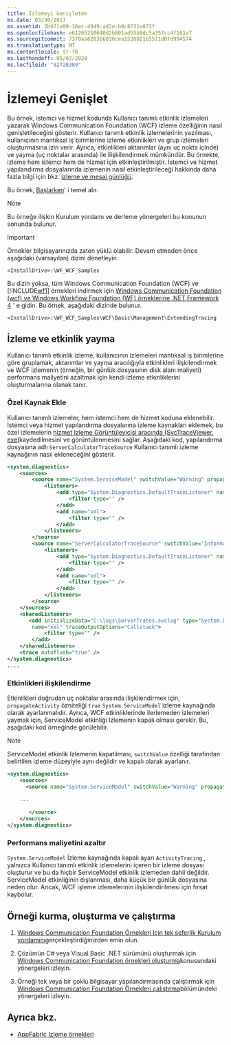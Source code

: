 ```yaml
---
title: İzlemeyi Genişletme
ms.date: 03/30/2017
ms.assetid: 2b971a99-16ec-4949-ad2e-b0c8731a873f
ms.openlocfilehash: e61265210640d2b801ad55b9dc5a357cc4f161a7
ms.sourcegitcommit: 7370aa8203b6036cea1520021b5511d0fd994574
ms.translationtype: MT
ms.contentlocale: tr-TR
ms.lasthandoff: 05/02/2020
ms.locfileid: "82728389"
---
```

# <a name="extend-tracing"></a>İzlemeyi Genişlet

Bu örnek, istemci ve hizmet kodunda Kullanıcı tanımlı etkinlik izlemeleri yazarak Windows Communication Foundation (WCF) izleme özelliğinin nasıl genişletileceğini gösterir. Kullanıcı tanımlı etkinlik izlemelerinin yazılması, kullanıcının mantıksal iş birimlerine izleme etkinlikleri ve grup izlemeleri oluşturmasına izin verir. Ayrıca, etkinlikleri aktarımlar (aynı uç nokta içinde) ve yayma (uç noktalar arasında) ile ilişkilendirmek mümkündür. Bu örnekte, izleme hem istemci hem de hizmet için etkinleştirilmiştir. İstemci ve hizmet yapılandırma dosyalarında izlemenin nasıl etkinleştirileceği hakkında daha fazla bilgi için bkz. [izleme ve mesaj günlüğü](../../../../docs/framework/wcf/samples/tracing-and-message-logging.md).  
  
 Bu örnek, [Başlarken](../../../../docs/framework/wcf/samples/getting-started-sample.md)' i temel alır.  
  
> [!NOTE]
> Bu örneğe ilişkin Kurulum yordamı ve derleme yönergeleri bu konunun sonunda bulunur.  
  
> [!IMPORTANT]
> Örnekler bilgisayarınızda zaten yüklü olabilir. Devam etmeden önce aşağıdaki (varsayılan) dizini denetleyin.  
>
> `<InstallDrive>:\WF_WCF_Samples`  
>
> Bu dizin yoksa, tüm Windows Communication Foundation (WCF) ve [!INCLUDE[wf1](../../../../includes/wf1-md.md)] örnekleri indirmek için [Windows Communication Foundation (wcf) ve Windows Workflow Foundation (WF) örneklerine .NET Framework 4](https://www.microsoft.com/download/details.aspx?id=21459) ' e gidin. Bu örnek, aşağıdaki dizinde bulunur.  
>
> `<InstallDrive>:\WF_WCF_Samples\WCF\Basic\Management\ExtendingTracing`  
  
## <a name="tracing-and-activity-propagation"></a>İzleme ve etkinlik yayma  
 Kullanıcı tanımlı etkinlik izleme, kullanıcının izlemeleri mantıksal iş birimlerine göre gruplamak, aktarımlar ve yayma aracılığıyla etkinlikleri ilişkilendirmek ve WCF izlemenin (örneğin, bir günlük dosyasının disk alanı maliyeti) performans maliyetini azaltmak için kendi izleme etkinliklerini oluşturmalarına olanak tanır.  
  
### <a name="add-custom-sources"></a>Özel Kaynak Ekle  
 Kullanıcı tanımlı izlemeler, hem istemci hem de hizmet koduna eklenebilir. İstemci veya hizmet yapılandırma dosyalarına izleme kaynakları eklemek, bu özel izlemelerin [hizmet Izleme Görüntüleyicisi aracında (SvcTraceViewer. exe)](../../../../docs/framework/wcf/service-trace-viewer-tool-svctraceviewer-exe.md)kaydedilmesini ve görüntülenmesini sağlar. Aşağıdaki kod, yapılandırma dosyasına adlı `ServerCalculatorTraceSource` Kullanıcı tanımlı izleme kaynağının nasıl ekleneceğini gösterir.  
  
```xml  
<system.diagnostics>  
    <sources>  
        <source name="System.ServiceModel" switchValue="Warning" propagateActivity="true">  
            <listeners>  
                <add type="System.Diagnostics.DefaultTraceListener" name="Default">  
                    <filter type="" />  
                </add>  
                <add name="xml">  
                    <filter type="" />  
                </add>  
            </listeners>  
        </source>  
        <source name="ServerCalculatorTraceSource" switchValue="Information,ActivityTracing">  
            <listeners>  
                <add type="System.Diagnostics.DefaultTraceListener" name="Default">  
                    <filter type="" />  
                </add>  
                <add name="xml">  
                    <filter type="" />  
                </add>  
            </listeners>  
        </source>  
    </sources>  
    <sharedListeners>  
       <add initializeData="C:\logs\ServerTraces.svclog" type="System.Diagnostics.XmlWriterTraceListener"  
        name="xml" traceOutputOptions="Callstack">  
            <filter type="" />  
        </add>  
    </sharedListeners>  
    <trace autoflush="true" />  
</system.diagnostics>
....
```  
  
### <a name="correlate-activities"></a>Etkinlikleri ilişkilendirme  
 Etkinlikleri doğrudan uç noktalar arasında ilişkilendirmek için, `propagateActivity` özniteliği `true` `System.ServiceModel` izleme kaynağında olarak ayarlanmalıdır. Ayrıca, WCF etkinliklerinde ilerlemeden izlemeleri yaymak için, ServiceModel etkinliği Izlemenin kapalı olması gerekir. Bu, aşağıdaki kod örneğinde görülebilir.  
  
> [!NOTE]
> ServiceModel etkinlik Izlemenin kapatılması, `switchValue` özelliği tarafından belirtilen izleme düzeyiyle aynı değildir ve kapalı olarak ayarlanır.  
  
```xml  
<system.diagnostics>  
    <sources>  
      <source name="System.ServiceModel" switchValue="Warning" propagateActivity="true">  
  
    ...  
  
       </source>  
    </sources>  
</system.diagnostics>  
```  
  
### <a name="lessen-performance-cost"></a>Performans maliyetini azaltır  
 `System.ServiceModel` İzleme kaynağında kapalı ayarı `ActivityTracing` , yalnızca Kullanıcı tanımlı etkinlik izlemelerini içeren bir izleme dosyası oluşturur ve bu da hiçbir ServiceModel etkinlik izlemeden dahil değildir. ServiceModel etkinliğinin dışlanması, daha küçük bir günlük dosyasına neden olur. Ancak, WCF işleme izlemelerinin ilişkilendirilmesi için fırsat kaybolur.  
  
## <a name="set-up-build-and-run-the-sample"></a>Örneği kurma, oluşturma ve çalıştırma  
  
1. [Windows Communication Foundation Örnekleri Için tek seferlik Kurulum yordamını](../../../../docs/framework/wcf/samples/one-time-setup-procedure-for-the-wcf-samples.md)gerçekleştirdiğinizden emin olun.  
  
2. Çözümün C# veya Visual Basic .NET sürümünü oluşturmak için [Windows Communication Foundation örnekleri oluşturma](../../../../docs/framework/wcf/samples/building-the-samples.md)konusundaki yönergeleri izleyin.  
  
3. Örneği tek veya bir çoklu bilgisayar yapılandırmasında çalıştırmak için [Windows Communication Foundation Örnekleri çalıştırma](../../../../docs/framework/wcf/samples/running-the-samples.md)bölümündeki yönergeleri izleyin.  
  
## <a name="see-also"></a>Ayrıca bkz.

- [AppFabric Izleme örnekleri](https://docs.microsoft.com/previous-versions/appfabric/ff383407(v=azure.10))
